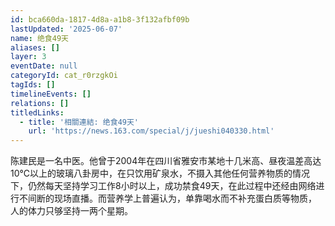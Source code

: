 ```yaml
---
id: bca660da-1817-4d8a-a1b8-3f132afbf09b
lastUpdated: '2025-06-07'
name: 绝食49天
aliases: []
layer: 3
eventDate: null
categoryId: cat_r0rzgkOi
tagIds: []
timelineEvents: []
relations: []
titledLinks:
  - title: '相關連結: 绝食49天'
    url: 'https://news.163.com/special/j/jueshi040330.html'
---
```

陈建民是一名中医。他曾于2004年在四川省雅安市某地十几米高、昼夜温差高达10℃以上的玻璃八卦房中，在只饮用矿泉水，不摄入其他任何营养物质的情况下，仍然每天坚持学习工作8小时以上，成功禁食49天，在此过程中还经由网络进行不间断的现场直播。而营养学上普遍认为，单靠喝水而不补充蛋白质等物质， 人的体力只够坚持一两个星期。
